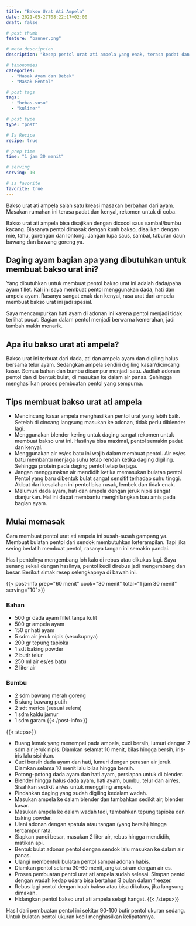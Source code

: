 ```yaml
---
title: "Bakso Urat Ati Ampela"
date: 2021-05-27T08:22:17+02:00
draft: false

# post thumb
feature: "banner.png"

# meta description
description: "Resep pentol urat ati ampela yang enak, terasa padat dan kenyal. Buat pecinta pentol bakso wajib mencoba resep yang saya buat ini."

# taxonomies
categories:
  - "Masak Ayam dan Bebek"
  - "Masak Pentol"

# post tags
tags:
  - "bebas-susu"
  - "kuliner"

# post type
type: "post"

# Is Recipe
recipe: true

# prep time
time: "1 jam 30 menit"

# serving
serving: 10

# is favorite
favorite: true
---
```

Bakso urat ati ampela salah satu kreasi masakan berbahan dari ayam. Masakan rumahan ini terasa padat dan kenyal, rekomen untuk di coba.

Bakso urat ati ampela bisa disajikan dengan dicocol saus sambal/bumbu kacang. Biasanya pentol dimasak dengan kuah bakso, disajikan dengan mie, tahu, gorengan dan lontong. Jangan lupa saus, sambal, taburan daun bawang dan bawang goreng ya.

## Daging ayam bagian apa yang dibutuhkan untuk membuat bakso urat ini?

Yang dibutuhkan untuk membuat pentol bakso urat ini adalah dada/paha ayam fillet. Kali ini saya membuat pentol menggunakan dada, hati dan ampela ayam. Rasanya sangat enak dan kenyal, rasa urat dari ampela membuat bakso urat ini jadi spesial.

Saya mencampurkan hati ayam di adonan ini karena pentol menjadi tidak terlihat pucat. Bagian dalam pentol menjadi berwarna kemerahan, jadi tambah makin menarik.

## Apa itu bakso urat ati ampela?

Bakso urat ini terbuat dari dada, ati dan ampela ayam dan digiling halus bersama telur ayam. Sedangkan ampela sendiri digiling kasar/dicincang kasar. Semua bahan dan bumbu dicampur menjadi satu. Jadilah adonan pentol dan di bentuk bulat, di masukan ke dalam air panas. Sehingga menghasilkan proses pembuatan pentol yang sempurna.

## Tips membuat bakso urat ati ampela

- Mencincang kasar ampela menghasilkan pentol urat yang lebih baik. Setelah di cincang langsung masukan ke adonan, tidak perlu diblender lagi.
- Menggunakan blender kering untuk daging sangat rekomen untuk membuat bakso urat ini. Hasilnya bisa maximal, pentol semakin padat dan kenyal.
- Menggunakan air es/es batu ini wajib dalam membuat pentol. Air es/es batu membantu menjaga suhu tetap rendah ketika daging digiling. Sehingga protein pada daging pentol tetap terjaga.
- Jangan menggunakan air mendidih ketika memasukan bulatan pentol. Pentol yang baru dibentuk bulat sangat sensitif terhadap suhu tinggi. Akibat dari kesalahan ini pentol bisa rusak, lembek dan tidak enak.
- Melumuri dada ayam, hati dan ampela dengan jeruk nipis sangat dianjurkan. Hal ini dapat membantu menghilangkan bau amis pada bagian ayam.

## Mulai memasak

Cara membuat pentol urat ati ampela ini susah-susah gampang ya. Membuat bulatan pentol dari sendok membutuhkan keterampilan. Tapi jika sering berlatih membuat pentol, rasanya tangan ini semakin pandai.

Hasil pentolnya mengembang loh kalo di rebus atau dikukus lagi. Saya senang sekali dengan hasilnya, pentol kecil direbus jadi mengembang dan besar.
Berikut simak resep selengkapnya di bawah ini.

{{< post-info prep="60 menit" cook="30 menit" total="1 jam 30 menit" serving="10">}}

### Bahan

-  500 gr dada ayam fillet tanpa kulit
-  500 gr ampela ayam
-  150 gr hati ayam
-   5 sdm air jeruk nipis (secukupnya)
-  200 gr tepung tapioka
-  1 sdt baking powder
-  2 butir telur
-  250 ml air es/es batu
-  2 liter air 

### Bumbu

-  2 sdm bawang merah goreng
-  5 siung bawang putih
-  2 sdt merica (sesuai selera)
-  1 sdm kaldu jamur
-  1 sdm garam
{{< /post-info>}}

{{< steps>}}
-   Buang lemak yang menempel pada ampela, cuci bersih, lumuri dengan 2 sdm air jeruk nipis. Diamkan selamat 10 menit, bilas hingga bersih, iris-iris lalu sisihkan.
-   Cuci bersih dada ayam dan hati, lumuri dengan perasan air jeruk. Diamkan selama 10 menit lalu bilas hingga bersih.
-   Potong-potong dada ayam dan hati ayam, persiapan untuk di blender. 
-   Blender hingga halus dada ayam, hati ayam, bumbu, telur dan air/es. Sisahkan sedikit air/es untuk menggiling ampela.
-   Pindahkan daging yang sudah digiling kedalam wadah.
-   Masukan ampela ke dalam blender dan tambahkan sedikit air, blender kasar.
-   Masukan ampela ke dalam wadah tadi, tambahkan tepung tapioka dan baking powder.
-   Uleni adonan dengan spatula atau tangan (yang bersih) hingga tercampur rata.
-   Siapkan panci besar, masukan 2 liter air, rebus hingga mendidih, matikan api.
-   Bentuk bulat adonan pentol dengan sendok lalu masukan ke dalam air panas.
-   Ulangi membentuk bulatan pentol sampai adonan habis.
-   Diamkan pentol selama 30-60 menit, angkat siram dengan air es.
-   Proses pembuatan pentol urat ati ampela sudah selesai. Simpan pentol dengan wadah kedap udara bisa bertahan 3 bulan dalam freezer.
-   Rebus lagi pentol dengan kuah bakso atau bisa dikukus, jika langsung dimakan.
-   Hidangkan pentol bakso urat ati ampela selagi hangat.
{{< /steps>}}

Hasil dari pembuatan pentol ini sekitar 90-100 butir pentol ukuran sedang. Untuk bulatan pentol ukuran kecil menghasilkan kelipatannya.
